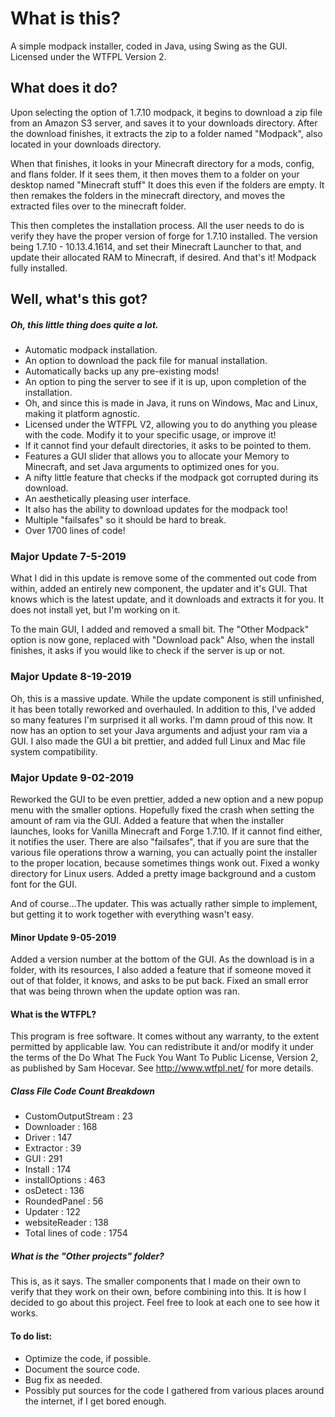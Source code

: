 # What is this?
A simple modpack installer, coded in Java, using Swing as the GUI.
Licensed under the WTFPL Version 2.

## What does it do?

Upon selecting the option of 1.7.10 modpack, it begins to download a zip file from an Amazon S3 server, and saves it to your downloads directory.
After the download finishes, it extracts the zip to a folder named "Modpack", also located in your downloads directory.

When that finishes, it looks in your Minecraft directory for a mods, config, and flans folder. If it sees them, it then moves them to a folder
on your desktop named "Minecraft stuff" It does this even if the folders are empty. It then remakes the folders in the minecraft directory, 
and moves the extracted files over to the minecraft folder. 

This then completes the installation process. All the user needs to do is verify they have the proper version of forge for 1.7.10 installed.
The version being 1.7.10 - 10.13.4.1614, and set their Minecraft Launcher to that, and update their allocated RAM to Minecraft, if desired.
And that's it! Modpack fully installed. 

## Well, what's this got?
##### Oh, this little thing does quite a lot.
- Automatic modpack installation.
- An option to download the pack file for manual installation.
- Automatically backs up any pre-existing mods!
- An option to ping the server to see if it is up, upon completion of the installation.
- Oh, and since this is made in Java, it runs on Windows, Mac and Linux, making it platform agnostic.
- Licensed under the WTFPL V2, allowing you to do anything you please with the code. Modify it to your specific usage, or improve it!
- If it cannot find your default directories, it asks to be pointed to them.
- Features a GUI slider that allows you to allocate your Memory to Minecraft, and set Java arguments to optimized ones for you.
- A nifty little feature that checks if the modpack got corrupted during its download.
- An aesthetically pleasing user interface.
- It also has the ability to download updates for the modpack too!
- Multiple "failsafes" so it should be hard to break.
- Over 1700 lines of code!


### Major Update 7-5-2019

What I did in this update is remove some of the commented out code from within, added an entirely new component, the updater and it's GUI.
That knows which is the latest update, and it downloads and extracts it for you. It does not install yet, but I'm working on it.

To the main GUI, I added and removed a small bit. The "Other Modpack" option is now gone, replaced with "Download pack" 
Also, when the install finishes, it asks if you would like to check if the server is up or not. 

### Major Update 8-19-2019

Oh, this is a massive update. While the update component is still unfinished, it has been totally reworked and overhauled. In addition to this, I've added so many features I'm surprised it all works.
I'm damn proud of this now. It now has an option to set your Java arguments and adjust your ram via a GUI. I also made the GUI a bit prettier, and added full Linux and Mac file system compatibility.

### Major Update 9-02-2019

Reworked the GUI to be even prettier, added a new option and a new popup menu with the smaller options. Hopefully fixed the crash when setting the amount of ram via the GUI. Added a feature that when the installer launches, looks for Vanilla Minecraft and Forge 1.7.10. If it cannot find either,
it notifies the user. There are also "failsafes", that if you are sure that the various file operations throw a warning, you can actually point the installer to the proper location, because sometimes things wonk out. Fixed a wonky directory for Linux users. Added a pretty image background and a custom font for the GUI. 

And of course...The updater. This was actually rather simple to implement, but getting it to work together with everything wasn't easy.

#### Minor Update 9-05-2019
Added a version number at the bottom of the GUI. As the download is in a folder, with its resources, I also added a feature that if someone moved it out of that folder, it knows, and asks to be put back. Fixed an small error that was being thrown when the update option was ran.


#### What is the WTFPL?
This program is free software. It comes without any warranty, to the extent permitted by applicable law. 
You can redistribute it and/or modify it under the terms of the Do What The Fuck You Want To Public License, Version 2, as published by Sam Hocevar. See http://www.wtfpl.net/ for more details.

##### Class File Code Count Breakdown
- CustomOutputStream : 23
- Downloader : 168
- Driver : 147
- Extractor : 39
- GUI : 291
- Install : 174
- installOptions : 463
- osDetect : 136
- RoundedPanel : 56
- Updater : 122
- websiteReader : 138
- Total lines of code : 1754

##### What is the "Other projects" folder?
This is, as it says. The smaller components that I made on their own to verify that they work on their own, before combining into this. It is how I decided to go about this project. Feel free to look at each one to see how it works.

#### To do list:
- Optimize the code, if possible.
- Document the source code.
- Bug fix as needed.
- Possibly put sources for the code I gathered from various places around the internet, if I get bored enough.





